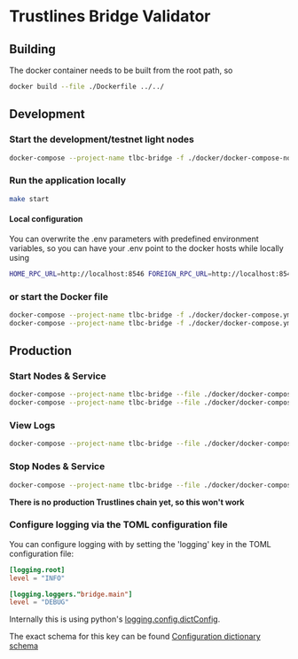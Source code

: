 Trustlines Bridge Validator
===========================

Building
--------
The docker container needs to be built from the root path, so

```bash
docker build --file ./Dockerfile ../../
```

Development
-----------
### Start the development/testnet light nodes
```bash
docker-compose --project-name tlbc-bridge -f ./docker/docker-compose-nodes-development.yml up
```

### Run the application locally

```bash
make start
```

#### Local configuration
You can overwrite the .env parameters with predefined environment variables, so you can have your .env point to the docker hosts while locally using
```bash
HOME_RPC_URL=http://localhost:8546 FOREIGN_RPC_URL=http://localhost:8545 make start
```

### **or** start the Docker file

```bash
docker-compose --project-name tlbc-bridge -f ./docker/docker-compose.yml build
docker-compose --project-name tlbc-bridge -f ./docker/docker-compose.yml up
```

Production
----------
### Start Nodes & Service
```bash
docker-compose --project-name tlbc-bridge --file ./docker/docker-compose.yml --file ./docker/docker-compose-nodes-production.yml build
docker-compose --project-name tlbc-bridge --file ./docker/docker-compose.yml --file ./docker/docker-compose-nodes-production.yml up --detach
```

### View Logs
```bash
docker-compose --project-name tlbc-bridge --file ./docker/docker-compose.yml --file ./docker/docker-compose-nodes-production.yml logs --tail 200 -f
```

### Stop Nodes & Service
```bash
docker-compose --project-name tlbc-bridge --file ./docker/docker-compose.yml --file ./docker/docker-compose-nodes-production.yml down
```

**There is no production Trustlines chain yet, so this won't work**

### Configure logging via the TOML configuration file

You can configure logging with by setting the 'logging' key in the
TOML configuration file:

```toml
[logging.root]
level = "INFO"

[logging.loggers."bridge.main"]
level = "DEBUG"
```

Internally this is using python's [logging.config.dictConfig](https://docs.python.org/3/library/logging.config.html#logging.config.dictConfig).

The exact schema for this key can be found [Configuration dictionary schema](https://docs.python.org/3/library/logging.config.html#logging-config-dictschema)
